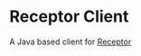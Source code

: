 # Receptor Client

A Java based client for [Receptor](https://github.com/cloudfoundry-incubator/receptor)
